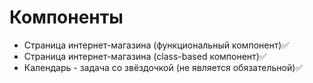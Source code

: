 # Компоненты

- Страница интернет-магазина (функциональный компонент)✅
- Страница интернет-магазина (class-based компонент)✅
- Календарь - задача со звёздочкой (не является обязательной)✅
